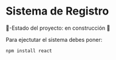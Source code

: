 <h1 align: "left"> Sistema de Registro</h1>

🚧-Estado del proyecto: en construcción 🚧

Para ejectutar el sistema debes poner:

```npm install react```
